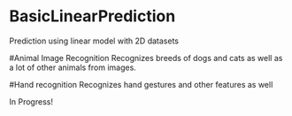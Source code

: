# BasicLinearPrediction
Prediction using linear model with 2D datasets

#Animal Image Recognition
Recognizes breeds of dogs and cats as well as a lot of other animals from images. 

#Hand recognition
Recognizes hand gestures and other features as well

In Progress!
